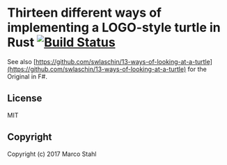 # Thirteen different ways of implementing a LOGO-style turtle in Rust [![Build Status](https://travis-ci.org/shybyte/rusty-13-ways-of-looking-at-a-turtle.svg?branch=master)](https://travis-ci.org/shybyte/rusty-13-ways-of-looking-at-a-turtle) 

See also [https://github.com/swlaschin/13-ways-of-looking-at-a-turtle](https://github.com/swlaschin/13-ways-of-looking-at-a-turtle) 
for the Original in F#.

## License

MIT

## Copyright

Copyright (c) 2017 Marco Stahl
